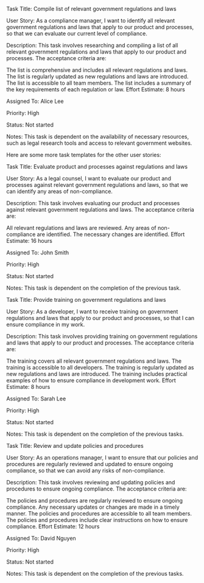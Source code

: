 Task Title: Compile list of relevant government regulations and laws

User Story: As a compliance manager, I want to identify all relevant government regulations and laws that apply to our product and processes, so that we can evaluate our current level of compliance.

Description: This task involves researching and compiling a list of all relevant government regulations and laws that apply to our product and processes. The acceptance criteria are:

The list is comprehensive and includes all relevant regulations and laws.
The list is regularly updated as new regulations and laws are introduced.
The list is accessible to all team members.
The list includes a summary of the key requirements of each regulation or law.
Effort Estimate: 8 hours

Assigned To: Alice Lee

Priority: High

Status: Not started

Notes: This task is dependent on the availability of necessary resources, such as legal research tools and access to relevant government websites.

Here are some more task templates for the other user stories:

Task Title: Evaluate product and processes against regulations and laws

User Story: As a legal counsel, I want to evaluate our product and processes against relevant government regulations and laws, so that we can identify any areas of non-compliance.

Description: This task involves evaluating our product and processes against relevant government regulations and laws. The acceptance criteria are:

All relevant regulations and laws are reviewed.
Any areas of non-compliance are identified.
The necessary changes are identified.
Effort Estimate: 16 hours

Assigned To: John Smith

Priority: High

Status: Not started

Notes: This task is dependent on the completion of the previous task.

Task Title: Provide training on government regulations and laws

User Story: As a developer, I want to receive training on government regulations and laws that apply to our product and processes, so that I can ensure compliance in my work.

Description: This task involves providing training on government regulations and laws that apply to our product and processes. The acceptance criteria are:

The training covers all relevant government regulations and laws.
The training is accessible to all developers.
The training is regularly updated as new regulations and laws are introduced.
The training includes practical examples of how to ensure compliance in development work.
Effort Estimate: 8 hours

Assigned To: Sarah Lee

Priority: High

Status: Not started

Notes: This task is dependent on the completion of the previous tasks.

Task Title: Review and update policies and procedures

User Story: As an operations manager, I want to ensure that our policies and procedures are regularly reviewed and updated to ensure ongoing compliance, so that we can avoid any risks of non-compliance.

Description: This task involves reviewing and updating policies and procedures to ensure ongoing compliance. The acceptance criteria are:

The policies and procedures are regularly reviewed to ensure ongoing compliance.
Any necessary updates or changes are made in a timely manner.
The policies and procedures are accessible to all team members.
The policies and procedures include clear instructions on how to ensure compliance.
Effort Estimate: 12 hours

Assigned To: David Nguyen

Priority: High

Status: Not started

Notes: This task is dependent on the completion of the previous tasks.